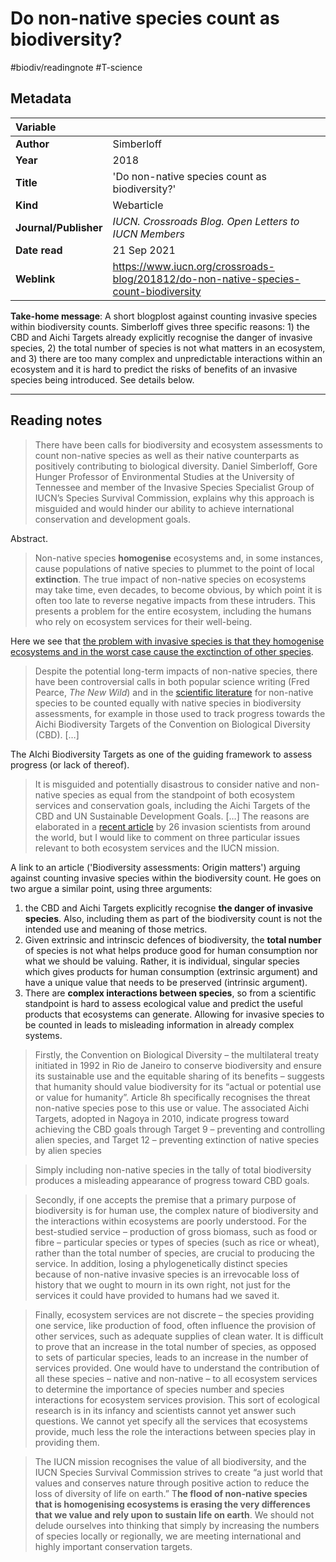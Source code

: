 # Do non-native species count as biodiversity?
#biodiv/readingnote #T-science 


## Metadata

|   Variable     |  |
|:--------------|:-----------|
| **Author**			| Simberloff     | 
| **Year**				| 	2018		 | 
| **Title**				| 	'Do non-native species count as biodiversity?'		 | 
| **Kind**				| Webarticle	 | 
| **Journal/Publisher**				| 	*IUCN. Crossroads Blog. Open Letters to IUCN Members*		 | 
| **Date read**				| 	21 Sep 2021	 | 
| **Weblink**				| 		https://www.iucn.org/crossroads-blog/201812/do-non-native-species-count-biodiversity	 | 

**Take-home message**: A short blogplost against counting invasive species within biodiversity counts. Simberloff gives three specific reasons: 1) the CBD and Aichi Targets already explicitly recognise the danger of invasive species, 2) the total number of species is not what matters in an ecosystem, and 3) there are too many complex and unpredictable interactions within an ecosystem and it is hard to predict the risks of benefits of an invasive species being introduced. See details below. 

---

## Reading notes

> There have been calls for biodiversity and ecosystem assessments to count non-native species as well as their native counterparts as positively contributing to biological diversity. Daniel Simberloff, Gore Hunger Professor of Environmental Studies at the University of Tennessee and member of the Invasive Species Specialist Group of IUCN’s Species Survival Commission, explains why this approach is misguided and would hinder our ability to achieve international conservation and development goals.

Abstract. 

> Non-native species **homogenise** ecosystems and, in some instances, cause populations of native species to plummet to the point of local **extinction**. The true impact of non-native species on ecosystems may take time, even decades, to become obvious, by which point it is often too late to reverse negative impacts from these intruders. This presents a problem for the entire ecosystem, including the humans who rely on ecosystem services for their well-being.

Here we see that [the problem with invasive species is that they homogenise ecosystems and in the worst case cause the exctinction of other species](the%20problem%20with%20invasive%20species%20is%20that%20they%20homogenise%20ecosystems%20and%20in%20the%20worst%20case%20cause%20the%20exctinction%20of%20other%20species.md). 

> Despite the potential long-term impacts of non-native species, there have been controversial calls in both popular science writing (Fred Pearce, _The New Wild_) and in the [scientific literature](https://doi.org/10.1371/journal.pbio.2005568) for non-native species to be counted equally with native species in biodiversity assessments, for example in those used to track progress towards the Aichi Biodiversity Targets of the Convention on Biological Diversity (CBD). […] 


The AIchi Biodiversity Targets as one of the guiding framework to assess progress (or lack of thereof).

> It is misguided and potentially disastrous to consider native and non-native species as equal from the standpoint of both ecosystem services and conservation goals, including the Aichi Targets of the CBD and UN Sustainable Development Goals. […] The reasons are elaborated in a [recent article](https://journals.plos.org/plosbiology/article?id=10.1371/journal.pbio.2006686) by 26 invasion scientists from around the world, but I would like to comment on three particular issues relevant to both ecosystem services and the IUCN mission.

A link to an article ('Biodiversity assessments: Origin matters') arguing against counting invasive species within the biodiversity count. He goes on two argue a similar point, using three arguments:
1. the CBD and Aichi Targets explicitly recognise **the danger of invasive species**. Also, including them as part of the biodiversity count is not the intended use and meaning of those metrics.
2. Given extrinsic and intrinscic defences of biodiversity, the **total number** of species is not what helps produce good for human consumption nor what we should be valuing. Rather, it is individual, singular species which gives products for human consumption (extrinsic argument) and have a unique value that needs to be preserved (intrinsic argument).
3. There are **complex interactions between species**, so from a scientific standpoint is hard to assess ecological value and predict the useful products that ecosystems can generate. Allowing for invasive species to be counted in leads to misleading information in already complex systems.  

> Firstly, the Convention on Biological Diversity – the multilateral treaty initiated in 1992 in Rio de Janeiro to conserve biodiversity and ensure its sustainable use and the equitable sharing of its benefits – suggests that humanity should value biodiversity for its “actual or potential use or value for humanity”. Article 8h specifically recognises the threat non-native species pose to this use or value. The associated Aichi Targets, adopted in Nagoya in 2010, indicate progress toward achieving the CBD goals through Target 9 – preventing and controlling alien species, and Target 12 – preventing extinction of native species by alien species

> Simply including non-native species in the tally of total biodiversity produces a misleading appearance of progress toward CBD goals.

> Secondly, if one accepts the premise that a primary purpose of biodiversity is for human use, the complex nature of biodiversity and the interactions within ecosystems are poorly understood. For the best-studied service – production of gross biomass, such as food or fibre – particular species or types of species (such as rice or wheat), rather than the total number of species, are crucial to producing the service. In addition, losing a phylogenetically distinct species because of non-native invasive species is an irrevocable loss of history that we ought to mourn in its own right, not just for the services it could have provided to humans had we saved it.

> Finally, ecosystem services are not discrete – the species providing one service, like production of food, often influence the provision of other services, such as adequate supplies of clean water. It is difficult to prove that an increase in the total number of species, as opposed to sets of particular species, leads to an increase in the number of services provided. One would have to understand the contribution of all these species – native and non-native – to all ecosystem services to determine the importance of species number and species interactions for ecosystem services provision. This sort of ecological research is in its infancy and scientists cannot yet answer such questions. We cannot yet specify all the services that ecosystems provide, much less the role the interactions between species play in providing them.

> The IUCN mission recognises the value of all biodiversity, and the IUCN Species Survival Commission strives to create “a just world that values and conserves nature through positive action to reduce the loss of diversity of life on earth.” T**he flood of non-native species that is homogenising ecosystems is erasing the very differences that we value and rely upon to sustain life on earth**. We should not delude ourselves into thinking that simply by increasing the numbers of species locally or regionally, we are meeting international and highly important conservation targets.

